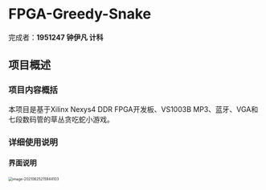 # FPGA-Greedy-Snake

完成者：**1951247 钟伊凡 计科**



## 项目概述

### 项目内容概括

本项目是基于Xilinx Nexys4 DDR FPGA开发板、VS1003B MP3、蓝牙、VGA和七段数码管的草丛贪吃蛇小游戏。



### 详细使用说明

#### 界面说明

<img src="E:\2大二上课程\数字逻辑\大作业\final-project\FPGA-Greedy-Snake\README.assets\image-20210625215944103.png" alt="image-20210625215944103" style="zoom:50%;" />

